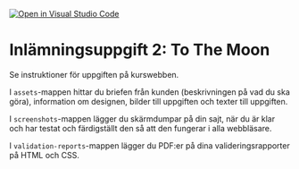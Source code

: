 [![Open in Visual Studio Code](https://classroom.github.com/assets/open-in-vscode-c66648af7eb3fe8bc4f294546bfd86ef473780cde1dea487d3c4ff354943c9ae.svg)](https://classroom.github.com/online_ide?assignment_repo_id=8864573&assignment_repo_type=AssignmentRepo)
# Inlämningsuppgift 2: To The Moon
Se instruktioner för uppgiften på kurswebben.

I `assets`-mappen hittar du briefen från kunden (beskrivningen på vad du ska göra), information om designen, bilder till uppgiften och texter till uppgiften.

I `screenshots`-mappen lägger du skärmdumpar på din sajt, när du är klar och har testat och färdigställt den så att den fungerar i alla webbläsare.

I `validation-reports`-mappen lägger du PDF:er på dina valideringsrapporter på HTML och CSS.